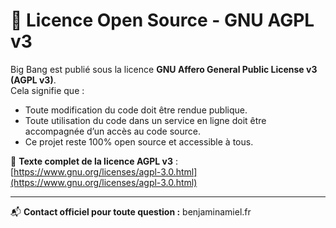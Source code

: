 
# 📝 Licence Open Source - GNU AGPL v3

Big Bang est publié sous la licence **GNU Affero General Public License v3 (AGPL v3)**.  
Cela signifie que :  
- Toute modification du code doit être rendue publique.  
- Toute utilisation du code dans un service en ligne doit être accompagnée d’un accès au code source.  
- Ce projet reste 100% open source et accessible à tous.  

📜 **Texte complet de la licence AGPL v3** : [https://www.gnu.org/licenses/agpl-3.0.html](https://www.gnu.org/licenses/agpl-3.0.html)  

---  
📬 **Contact officiel pour toute question :** benjaminamiel.fr  
